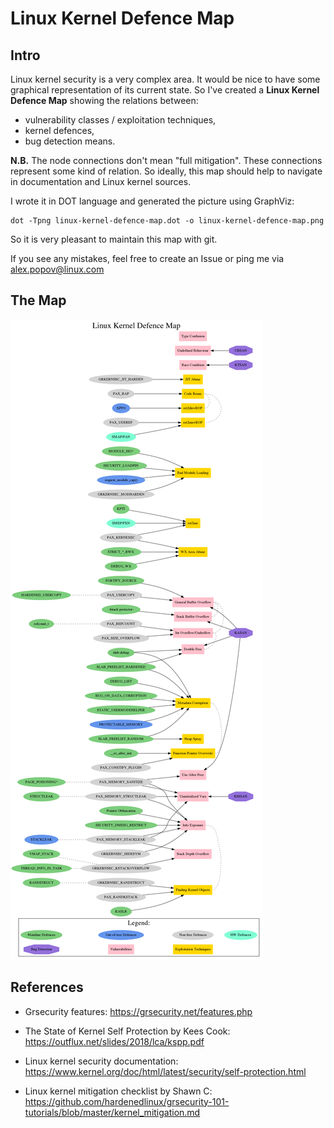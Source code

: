 # Linux Kernel Defence Map

## Intro

Linux kernel security is a very complex area. It would be nice to have some
graphical representation of its current state. So I've created a __Linux Kernel
Defence Map__ showing the relations between:
- vulnerability classes / exploitation techniques,
- kernel defences,
- bug detection means.

__N.B.__ The node connections don't mean "full mitigation". These connections
represent some kind of relation. So ideally, this map should help to navigate
in documentation and Linux kernel sources.

I wrote it in DOT language and generated the picture using GraphViz:
```
dot -Tpng linux-kernel-defence-map.dot -o linux-kernel-defence-map.png
```
So it is very pleasant to maintain this map with git.

If you see any mistakes, feel free to create an Issue or ping me via alex.popov@linux.com

## The Map

![Linux Kernel Defence Map](./linux-kernel-defence-map.png)

## References

- Grsecurity features:
https://grsecurity.net/features.php

- The State of Kernel Self Protection by Kees Cook:
https://outflux.net/slides/2018/lca/kspp.pdf

- Linux kernel security documentation:
https://www.kernel.org/doc/html/latest/security/self-protection.html

- Linux kernel mitigation checklist by Shawn C:
https://github.com/hardenedlinux/grsecurity-101-tutorials/blob/master/kernel_mitigation.md


